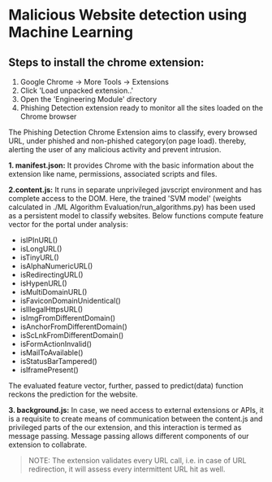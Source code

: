 # Malicious Website detection using Machine Learning


## Steps to install the chrome extension:

1. Google Chrome -> More Tools -> Extensions
2. Click 'Load unpacked extension..'
3. Open the 'Engineering Module' directory
4. Phishing Detection extension ready to monitor all the sites loaded on the Chrome browser


The Phishing Detection Chrome Extension aims to classify, every browsed URL, under phished and non-phished category(on page load).
thereby, alerting the user of any malicious activity and prevent intrusion.

 
**1. manifest.json:**
It provides Chrome with the basic information about the extension like name, permissions, associated scripts and files.

**2.content.js:**
It runs in separate unprivileged javscript environment and has complete access to the DOM.
Here, the trained 'SVM model' (weights calculated in ./ML Algorithm Evaluation/run_algorithms.py) has been used as a persistent model to classify websites.
Below functions compute feature vector for the portal under analysis:
- isIPInURL()
- isLongURL()
- isTinyURL()
- isAlphaNumericURL()
- isRedirectingURL()
- isHypenURL()
- isMultiDomainURL()
- isFaviconDomainUnidentical()
- isIllegalHttpsURL()
- isImgFromDifferentDomain()
- isAnchorFromDifferentDomain()
- isScLnkFromDifferentDomain()
- isFormActionInvalid()
- isMailToAvailable()
- isStatusBarTampered()
- isIframePresent()

The evaluated feature vector, further, passed to predict(data) function reckons the prediction for the website.

**3. background.js:**
In case, we need access to external extensions or APIs, it is a requisite to create means of communication between the content.js and privileged parts of the our extension, and this interaction is termed as message passing. Message passing allows different components of our extension to collabrate.

>NOTE: The extension validates every URL call, i.e. in case of URL redirection, it will assess every intermittent URL hit as well.





